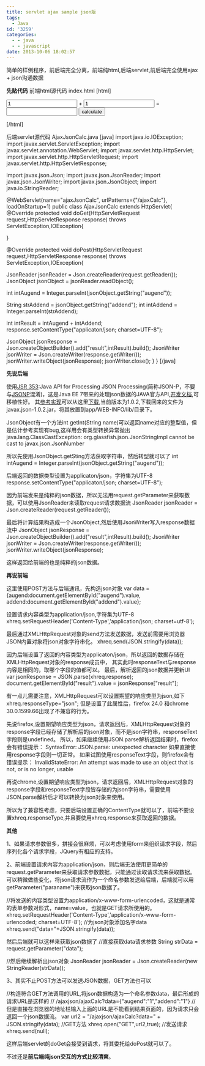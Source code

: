 ```yaml
---
title: servlet ajax sample json版
tags:
  - Java
id: '3259'
categories:
  - - java
  - - javascript
date: 2013-10-06 18:02:57
---
```


简单的样例程序，前后端完全分离，前端纯html,后端servlet,前后端完全使用ajax + json沟通数据
<!-- more -->
**先贴代码**
前端html源代码
index.html
\[html\]
<!DOCTYPE html>
<html>
 <head>
 <meta charset="utf-8">
 <title>servlet 3 ajax sample</title>
 <script>
 var xhr = function(){
 try{
 return new XMLHttpRequest();
 }catch(e){
 console.log("XMLHttpRequest Initialize Exception!");
 }
 }
 var xhreq = xhr();

 function ajaxcalc(){
 if(xhreq == null){
 console.log("the xhreq is null!");
 }
 var url = "/ajaxjson/ajaxCalc";

 var data = {augend:document.getElementById("augend").value, 
 addend:document.getElementById("addend").value};
 xhreq.open("POST",url,true);
 xhreq.setRequestHeader('Content-Type','application/json; charset=UTF-8');
 
 xhreq.onreadystatechange = updateCalcResult;
 
 xhreq.send(JSON.stringify(data));
 }
 
 function updateCalcResult(){
 if(xhreq.readyState == 4 && xhreq.status == 200){
 console.log("response is " + xhreq.response);
 var jsonResponse = JSON.parse(xhreq.response);
 document.getElementById("result").value = jsonResponse\["result"\];
 }
 }
 
 document.addEventListener(
 "DOMContentLoaded",
 function(){
 document.getElementById("calc").addEventListener("click",ajaxcalc,false);
 },
 false);
 </script>
 </head>
 <body>
 <input id="augend" type="text" value="1"> + <input id="addend" type="text" value="1"> = 
 <input id="result" type="type">
 <input id="calc" type="button" value="calculate">
 </body>
</html>

\[/html\]

后端servlet源代码
AjaxJsonCalc.java
\[java\]
import java.io.IOException;
import javax.servlet.ServletException;
import javax.servlet.annotation.WebServlet;
import javax.servlet.http.HttpServlet;
import javax.servlet.http.HttpServletRequest;
import javax.servlet.http.HttpServletResponse;

import javax.json.Json;
import javax.json.JsonReader;
import javax.json.JsonWriter;
import javax.json.JsonObject;
import java.io.StringReader;

@WebServlet(name="ajaxJsonCalc", urlPatterns={"/ajaxCalc"}, loadOnStartup=1)
public class AjaxJsonCalc extends HttpServlet{
 @Override
 protected void doGet(HttpServletRequest request,HttpServletResponse response)
 throws ServletException,IOException{
 
 }

 @Override
 protected void doPost(HttpServletRequest request,HttpServletResponse response)
 throws ServletException,IOException{
 
 JsonReader jsonReader = Json.createReader(request.getReader());
 JsonObject jsonObject = jsonReader.readObject();

 int intAugend = Integer.parseInt(jsonObject.getString("augend"));

 String strAddend = jsonObject.getString("addend");
 int intAddend = Integer.parseInt(strAddend);

 int intResult = intAugend + intAddend;
 response.setContentType("applicaton/json; charset=UTF-8");

 JsonObject jsonResponse = Json.createObjectBuilder().add("result",intResult).build();
 JsonWriter jsonWriter = Json.createWriter(response.getWriter());
 jsonWriter.writeObject(jsonResponse);
 jsonWriter.close();
 }
}
\[/java\]

**先说后端**

使用[JSR 353](http://jcp.org/en/jsr/detail?id=353):Java API for Processing JSON Processing(简称JSON-P，不要与[JSONP](http://json-p.org/)混淆)，这是Java EE 7带来的处理json数据的JAVA官方API,[开发文档](http://docs.oracle.com/javaee/7/api/javax/json/package-summary.html),可移植性好。
其[参考实现](https://jsonp.java.net/)可以从这里[下载](http://search.maven.org/remotecontent?filepath=javax/json/javax.json-api/1.0/javax.json-api-1.0.jar),当前版本为1.0.2,下载回来的文件为javax.json-1.0.2.jar，将其放置到app/WEB-INFO/lib/目录下。

JsonObject有一个方法int getInt(String name)可以返回name对应的整型值，但是估计参考实现有bug,这样用会有类型转换异常抛出
java.lang.ClassCastException: org.glassfish.json.JsonStringImpl cannot be cast to javax.json.JsonNumber

所以先使用JsonObject.getSting方法获取字符串，然后转型就可以了
int intAugend = Integer.parseInt(jsonObject.getString("augend"));

后端返回的数据类型设置为applicaton/json，字符集为UTF-8
response.setContentType("applicaton/json; charset=UTF-8");

因为前端发来是纯粹的json数据，所以无法用request.getParameter来获取数据，可以使用JsonReader来读取request请求数据流
JsonReader jsonReader = Json.createReader(request.getReader());

最后将计算结果构造成一个JsonObject,然后使用JsonWriter写入response数据流中
JsonObject jsonResponse = Json.createObjectBuilder().add("result",intResult).build();
JsonWriter jsonWriter = Json.createWriter(response.getWriter());
jsonWriter.writeObject(jsonResponse);

这样返回给前端的也是纯粹的json数据。

**再说前端**

这里使用POST方法与后端通讯，先构造json对象
var data = {augend:document.getElementById("augend").value, 
 addend:document.getElementById("addend").value};

设置请求内容类型为application/json,字符集为UTF-8
xhreq.setRequestHeader('Content-Type','application/json; charset=utf-8');

最后通过XMLHttpRequest对象的send方法发送数据，发送前需要用浏览器JSON内置对象将json对象字符串化。
xhreq.send(JSON.stringify(data));

因为后端设置了返回的内容类型为applicaton/json，所以返回的数据存储在XMLHttpRequest对象的response成员中，
其实此时responseText与response内容是相同的，取哪个字段的值都可以。
最后，解析返回的json数据并更新UI
var jsonResponse = JSON.parse(xhreq.response);
document.getElementById("result").value = jsonResponse\["result"\];

有一点儿需要注意，XMLHttpRequest可以设置期望的响应类型为json,如下
xhreq.responseType="json";
但是设置了此属性后，firefox 24.0 和chrome 30.0.1599.66出现了不兼容的行为。

先说firefox,设置期望响应类型为json，请求返回后，XMLHttpRequest对象的response字段已经存储了解析后的json对象，而不是json字符串，responseText字段则是undefined。
所以，如果继续使用JSON.parse解析返回结果时，firefox会有错误提示：
SyntaxError: JSON.parse: unexpected character
如果直接使用response字段则一切正常。
如果试图使用responseText字段，则firefox会有错误提示：
InvalidStateError: An attempt was made to use an object that is not, or is no longer, usable

再说chrome,设置期望响应类型为json，请求返回后，XMLHttpRequest对象的response字段和responseText字段皆存储的为json字符串，需要使用JSON.parse解析后才可以转换为json对象来使用。

所以为了兼容性考虑，只要后端设置正确的ContentType就可以了，前端不要设置xhreq.responseType,并且要使用xhreq.response来获取返回的数据。

**其他**

1、如果请求参数很多，拼接会很麻烦，可以考虑使用form来组织请求字段，然后序列化各个请求字段，JQuery有相应的支持。

2、前端设置请求内容为application/json，则后端无法使用更简单的request.getParameter来获取请求参数数据，只能通过读取请求流来获取数据。可以稍微做些变化，将json请求流作为一个命名参数发送给后端，后端就可以用getParameter("paraname")来获取json数据了。

//将发送的内容类型设置为application/x-www-form-urlencoded，这就是通常的表单参数对形式，name=value，也就是GET请求所使用的。
xhreq.setRequestHeader('Content-Type','application/x-www-form-urlencoded; charset=UTF-8');
//为json对象添加名字data
xhreq.send("data="+JSON.stringify(data));

然后后端就可以这样来获取json数据了
//直接获取data请求参数
String strData = request.getParameter("data");

//然后继续解析出json对象
JsonReader jsonReader = Json.createReader(new StringReader(strData));

3、其实不止POST方法可以发送JSON数据，GET方法也可以

//构造符合GET方法调用的URL,将json数据构造为一个命名参数data，最后形成的请求URL是这样的
// /ajaxjson/ajaxCalc?data={"augend":"1","addend":"1"} 
// 但是直接在浏览器的地址栏输入上面的URL是不能看到结果页面的，因为请求只会返回一个json数据流。
var url2 = "/ajaxjson/ajaxCalc?data=" + JSON.stringify(data);
//GET方法
xhreq.open("GET",url2,true);
//发送请求
xhreq.send(null);

这样后端servlet的doGet会接受到请求，将其委托给doPost就可以了。

不过还是**前后端纯json交互的方式比较清爽**。